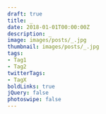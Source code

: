 ```yaml
---
draft: true
title: _
date: 2018-01-01T00:00:00Z
description: _
image: images/posts/_.jpg
thumbnail: images/posts/_.jpg
tags: 
- Tag1
- Tag2
twitterTags:
- TagX
boldLinks: true
jQuery: false
photoswipe: false
---
```

